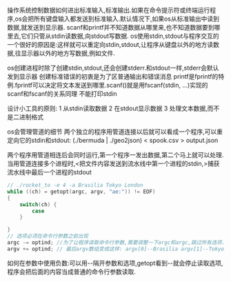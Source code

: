 
操作系统控制数据如何进出标准输入,标准输出.如果在命令提示符或终端运行程序,os会把所有键盘输入都发送到标准输入.默认情况下,如果os从标准输出中读到数据,就发送到显示器.
scanf和printf并不知道数据从哪里来,也不知道数据要到哪里去,它们只管从stdin读数据,向stdout写数据.
os使用stdin,stdout与程序交互的一个很好的原因是:这样就可以重定向stdin,stdout,让程序从键盘以外的地方读数据,往显示器以外的地方写数据,例如文件.

os创建进程时除了创建stdin,stdout,还会创建stderr.和stdout一样,stderr会默认发到显示器
创建标准错误的初衷是为了区普通输出和错误消息
printf是fprintf的特例.fprintf可以决定将文本发送到哪里.scanf()就是用fscanf(stdin, ...)实现的 scanf和fscanf的关系同理
不能打印stdin


设计小工具的原则:
1 从stdin读取数据
2 在stdout显示数据
3 处理文本数据,而不是二进制格式

os会管理管道的细节
两个独立的程序用管道连接以后就可以看成一个程序,可以重定向它的stdin和stdout:
(./bermuda | ./geo2json) < spook.csv > output.json

两个程序用管道相连后会同时运行,第一个程序一发出数据,第二个马上就可以处理.
当用管道连接多个进程时,<把文件内容发送到流水线中第一个进程的stdin,>捕获流水线中最后一个进程的stdout

```cpp
// ./rocket_to -e 4 -a Brasilia Tokyo London
while ((ch) = getopt(argc, argv, "ae:")) != EOF)
{
	switch(ch) {
		case
	}

}
// 选项必须在命令行参数之前出现
argc -= optind; //为了让程序读取命令行参数,需要调整一下argc和argc,跳过所有选项.然后argv会指向选项后的第一个命令行参数
argv += optind; // 最后argv数组变成这样: argv[0]--Brasilia argv[1]--Tokyo argv[2]--London

```

如何在参数中使用负数:可以用--隔开参数和选项,getopt看到--就会停止读取选项,程序会把后面的内容当成普通的命令行参数读取.

